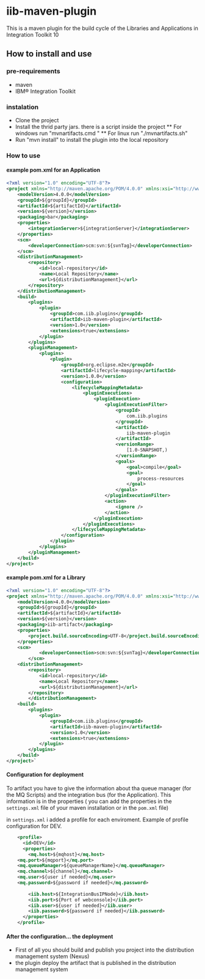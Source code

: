 # iib-maven-plugin

This is a maven plugin for the build cycle of the Libraries and Applications in Integration Toolkit 10

## How to install and use
### pre-requirements
* maven
* IBM® Integration Toolkit 
### instalation
* Clone the project
* Install the thrid party jars. there is a script inside the project
** For windows run "mvnartifacts.cmd "
** For linux run "./mvnartifacts.sh"
* Run "mvn install" to install the plugin into the local repository

### How to use
#### example pom.xml for an Application
```xml
<?xml version="1.0" encoding="UTF-8"?>
<project xmlns="http://maven.apache.org/POM/4.0.0" xmlns:xsi="http://www.w3.org/2001/XMLSchema-instance" xsi:schemaLocation="http://maven.apache.org/POM/4.0.0 http://maven.apache.org/xsd/maven-4.0.0.xsd">
    <modelVersion>4.0.0</modelVersion>
    <groupId>${groupId}</groupId>
	<artifactId>${artifactId}</artifactId>
	<version>${version}</version>
    <packaging>bar</packaging>
    <properties>
        <integrationServer>${integrationServer}</integrationServer>
    </properties>
    <scm>					 
    	<developerConnection>scm:svn:${svnTag}</developerConnection>
    </scm>
    <distributionManagement>
        <repository>
            <id>local-repository</id>
            <name>Local Repository</name>
            <url>${distributionManagement}</url>
        </repository>
    </distributionManagement> 
    <build>
        <plugins>
            <plugin>
                <groupId>com.iib.plugins</groupId>
                <artifactId>iib-maven-plugin</artifactId>
                <version>1.0</version>
                <extensions>true</extensions>
            </plugin>
        </plugins>
        <pluginManagement>
        	<plugins>
        		<plugin>
        			<groupId>org.eclipse.m2e</groupId>
        			<artifactId>lifecycle-mapping</artifactId>
        			<version>1.0.0</version>
        			<configuration>
        				<lifecycleMappingMetadata>
        					<pluginExecutions>
        						<pluginExecution>
        							<pluginExecutionFilter>
        								<groupId>
        									com.iib.plugins
        								</groupId>
        								<artifactId>
        									iib-maven-plugin
        								</artifactId>
        								<versionRange>
        									[1.0-SNAPSHOT,)
        								</versionRange>
        								<goals>
        									<goal>compile</goal>
        									<goal>
        										process-resources
        									</goal>
        								</goals>
        							</pluginExecutionFilter>
        							<action>
        								<ignore />
        							</action>
        						</pluginExecution>
        					</pluginExecutions>
        				</lifecycleMappingMetadata>
        			</configuration>
        		</plugin>
        	</plugins>
        </pluginManagement>
    </build>   
</project>
```

#### example pom.xml for a Library
```xml
<?xml version="1.0" encoding="UTF-8"?>
<project xmlns="http://maven.apache.org/POM/4.0.0" xmlns:xsi="http://www.w3.org/2001/XMLSchema-instance" xsi:schemaLocation="http://maven.apache.org/POM/4.0.0 http://maven.apache.org/xsd/maven-4.0.0.xsd">
	<modelVersion>4.0.0</modelVersion>
	<groupId>${groupId}</groupId>
	<artifactId>${artifactId}</artifactId>
	<version>${version}</version>
	<packaging>iib-artifact</packaging>
	<properties>
		<project.build.sourceEncoding>UTF-8</project.build.sourceEncoding>
	</properties>
	<scm>					 
    		<developerConnection>scm:svn:${svnTag}</developerConnection>
    	</scm>
	<distributionManagement>
		<repository>
		    <id>local-repository</id>
		    <name>Local Repository</name>
		    <url>${distributionManagement}</url>
		</repository>
    	</distributionManagement> 	
	<build>
		<plugins>
			<plugin>
				<groupId>com.iib.plugins</groupId>
				<artifactId>iib-maven-plugin</artifactId>
				<version>1.0</version>
				<extensions>true</extensions>
			</plugin>
		</plugins>
	</build>
</project>`
```

#### Configuration for deployment
To artifact you have to give the information about tha queue manager (for the MQ Scripts) and the integration bus (for the Application).
This information is in the properties ( you can add the properties in the `settings.xml` file of your maven installation or in the `pom.xml` file)

in `settings.xml` i added a profile for each enviroment.
Example of profile configuration for DEV.
```xml
    <profile>
      <id>DEV</id>
      <properties>
      	<mq.host>${mqhost}</mq.host>
	<mq.port>${mqport}</mq.port>
	<mq.queueManager>${queueManagerName}</mq.queueManager>
	<mq.channel>${channel}</mq.channel>
	<mq.user>${user if needed}</mq.user>
	<mq.password>${password if needed}</mq.password>
		
        <iib.host>${IntegrationBusIPNode}</iib.host>
        <iib.port>${Port of webconsole}</iib.port>
        <iib.user>${user if needed}</iib.user>
        <iib.password>${password if needed}</iib.password>
      </properties>
    </profile>
```

#### After the configuration... the deployment
* First of all you should build and publish you project into the distribution management system (Nexus)
* the plugin deploy the artifact that is published in the distribution management system

